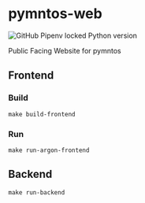 # pymntos-web

![GitHub Pipenv locked Python version](https://img.shields.io/github/pipenv/locked/python-version/AlanSwenson/pymntos-web?style=for-the-badge)

Public Facing Website for pymntos

## Frontend

### Build

`make build-frontend`

### Run

`make run-argon-frontend`

## Backend

`make run-backend`
